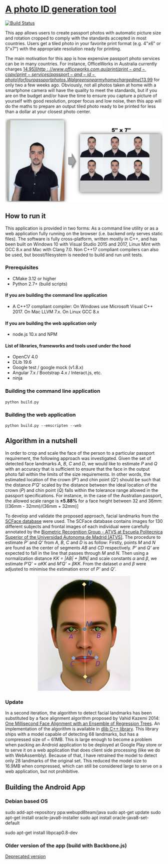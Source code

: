 # [A photo ID generation tool](https://myphotoidapp.firebaseapp.com/)
<!-- Travis-CI Build Status: [![Build Status](https://travis-ci.org/dpar39/ppp.svg?branch=master)](https://travis-ci.org/dpar39/ppp) -->

[![Build Status](https://ci.appveyor.com/api/projects/status/github/dpar39/ppp?svg=true)](https://ci.appveyor.com/project/dpar39/ppp)

This app allows users to create passport photos with automatic picture size and rotation cropped to comply with the standards accepted in most countries. Users get a tiled photo in your favorite print format (e.g. 4"x6" or 5"x7") with the appropriate resolution ready for printing.

The main motivation for this app is how expensive passport photo services can be in many countries. For instance, OfficeWorks in Australia currently charges [$14.95](http://www.officeworks.com.au/print/print-and-copy/print-services/passport-and-id-photo) for four passport photos. Walgreens near my home charged me [$13.99](https://photo.walgreens.com/walgreens/pdpsdpitems/type=passport_photos) for only two a few weeks ago. Obviously, not all photos taken at home with a smartphone camera will have the quality to meet the standards, but if you are on the budget and/or have the time to ensure you capture a picture of yourself with good resolution, proper focus and low noise, then this app will do the maths to prepare an output tiled photo ready to be printed for less than a dollar at your closest photo center.

<div style="text-align:center"><img src ="research/model/operation-principle.png"/></div>

## How to run it

This application is provided in two forms: As a command line utility or as a web application fully running on the browser (i.e. backend only serves static files). The software is fully cross-platform, written mostly in C++, and has been built on Windows 10 with Visual Studio 2015 and 2017, Linux Mint with GCC 8.x and Mac with Clang 7.0. Non C++17 compliant compilers can also be used, but boost/filesystem is needed to build and run unit tests.

### Prerequisites

- CMake 3.12 or higher
- Python 2.7+ (build scripts)

#### If you are building the command line application

- A C++17 compliant compiler: On Windows use Microsoft Visual C++ 2017. On Mac LLVM 7.x. On Linux GCC 8.x

#### If you are building the web application only

- node.js 10.x and NPM

#### List of libraries, frameworks and tools used under the hood

- OpenCV 4.0
- DLib 19.6
- Google test / google mock (v1.8.x)
- Angular 7.x / Bootstrap 4.x / Interact.js, etc.
- ninja

### Building the command line application

```batch
python build.py
```

### Building the web application

```batch
python build.py --emscripten --web
```

## Algorithm in a nutshell

In order to crop and scale the face of the person to a particular passport requirement, the following approach was investigated. Given the set of detected face landmarks *A*, *B*, *C* and *D*, we would like to estimate *P* and *Q* with an accuracy that is sufficient to ensure that the face in the output photo fall within the limits of the size requirements. In other words, the estimated location of the crown (*P’*) and chin point (*Q’*) should be such that the distance *P’Q’* scaled by the distance between the ideal location of the crown (*P*) and chin point (*Q*) falls within the tolerance range allowed in the passport specifications. For instance, in the case of the Australian passport, the allowed scale range is **±5.88%** for a face height between 32 and 36mm: [(36mm - 32mm)/(36mm + 32mm)]

To develop and validate the proposed approach, facial landmarks from the [SCFace database](http://www.scface.org/) were used. The SCFace database contains images for 130 different subjects and frontal images of each individual were carefully annotated by the [Biometric Recognition Group - ATVS at Escuela Politecnica Superior of the Universidad Autonoma de Madrid [ATVS]](https://atvs.ii.uam.es/scfacedb_landmarks.html).
The procedure to estimate *P’* and *Q’* from *A*, *B*, *C* and *D* is as follow: Firstly, points *M* and *N* are found as the center of segments *AB* and *CD* respectively. *P’* and *Q’* are expected to fall in the line that passes through *M* and *N*. Then using a normalization distance *KK = |AB| + |MN|* and scale constants *α* and *β*, we estimate *P’Q’* = *αKK* and *M’Q’* = *βKK*. From the dataset *α* and *β* were adjusted to minimise the estimation error of *P'* and *Q'*.

<div style="text-align:center"><img src ="research/model/key-facial-landmarks.png"/></div>

### Update

In a second iteration, the algorithm to detect facial landmarks has been substituted by a face alignment algorithm proposed by Vahid Kazemi 2014: [One Millisecond Face Alignment with an Ensemble of Regression Trees](http://www.csc.kth.se/~vahidk/face_ert.html). An implementation of the algorithm is available in [dlib C++ library](http://dlib.net/). This library ships with a model capable of detecting 68 landmarks, but has a compressed size of ~ 61MB. This is large enough to become a problem when packing an Android application to be deployed at Google Play store or to serve it on a web application that does client side processing (like we do with WebAssembly). Because of that, I have retrained the model to detect only 28 landmarks of the original set. This reduced the model size to 16.9MB when compressed, which can still be considered large to serve on a web application, but not prohibitive.

## Building the Android App
### Debian based OS

sudo add-apt-repository ppa:webupd8team/java
sudo apt-get update
sudo apt-get install oracle-java8-installer
sudo apt install oracle-java8-set-default

sudo apt-get install libpcap0.8-dev

### Older version of the app (build with Backbone.js)

[Deprecated version](https://passport-photo.azurewebsites.net)